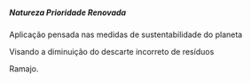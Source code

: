 ##### Natureza Prioridade Renovada #####

Aplicação pensada nas medidas de sustentabilidade do planeta

Visando a diminuição do descarte incorreto de resíduos 



Ramajo.

